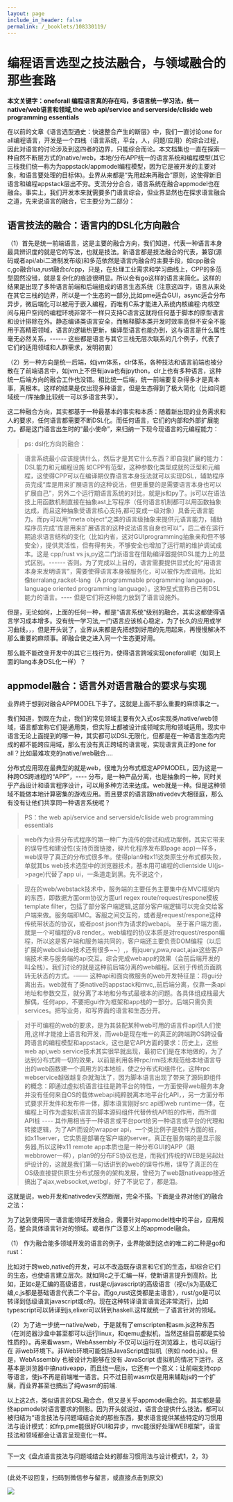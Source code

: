 ```yaml
---
layout: page
include_in_header: false
permalink: /_booklets/108330119/
---
```

编程语言选型之技法融合，与领域融合的那些套路
=====

__本文关键字：oneforall 编程语言真的存在吗，多语言统一学习法，统一native/web语言和领域,the web api/service and serverside/cliside web programming essentials__

在以前的文章《语言选型通史：快速整合产生的断层》中，我们一直讨论one for all编程语言，开发是一个四栈（语言系统，平台，人，问题/应用）的综合过程，因此对语言的讨论涉及到这四者的边界，只能综合而论。本文档集也一直在探索一种自然不断层方式的native/web，本地/分布APP统一的语言系统和编程模型(其它三栈我们统一称为为appstack/appmodel编程模型，因为它是被开发的主要对象，和语言要处理的目标体)。业界从来都是“先用起来再融合”原则，这使得新旧语言和编程appstack层出不穷。支流分分合合，语言系统在融合appmodel也在融合。事实上，我们开发本来就需要多门语言综合，但业界显然也在探求语言融合之道，先来说语言的融合，它主要分为二部分：

语言技法的融合：语言内的DSL化方向融合
-----

（1）首先是统一前端语言，这是主要的融合方向，我们知道，代表一种语言本身最具辨识度的就是它的写法，也就是技法。新语言都是技法融合的代表，兼容(源码或者api/abi二进制发布级)和多范依然是语言内融合的主要手段，如cpp融合c,go融合lua,rust融合c/cpp，只是，在处理工业需求和学习曲线上，CPP的多范型固然没错，就是复杂化的痕迹很明显。所以会有go这样的语言来简化。这样的结果是出现了多种语言前端和后端组成的语言生态系统（注意这四字，语言从来处在其它三栈的边界，所以是一个生态的一部分,比如pme适合GUI，async适合分布异步，微后端化可以被用于嵌入编程，而唯有C系才能进入系统内核编程:内核空间与用户空间的编程环境非常不一样只支持C语言这就将任何基于脚本的原型语言和设计排除在外。静态编译类语言安全，而解释脚本类开发时效率高但不安全不能用于高精密领域，语言的逻辑热更新，编译型语言也能办到，这与语言是什么属性毫无必然关系，------ 这些都是语言与其它三栈无层次联系的几个例子，代表了它们的适用领域和人群需求，发明初衷）

（2）另一种方向是统一后端，如jvm体系，clr体系，各种技法和语言前端也被分散在了前端语言中，如jvm上不但有java也有jpython，clr上也有多种语言，这种统一后端方向的融合工作也没错。相比统一后端，统一前端要复杂得多才是真本事，真根本。这样的结果是仅出现多种语言，但是生态得到了极大简化（比如问题域统一/库抽象比较统一可以多语言共享）。

这二种融合方向，其实都基于一种最基本的事实和本质：随着新出现的业务需求和人的要求，任何语言都需要不断DSL化。而任何语言，它们的内部和外部扩展能力。都是这门语言出生时的“最小使命”，来归纳一下现今现语言的元编程能力：

> ps: dsl化方向的融合：

> 语言系统最小应该提供什么，然后才是其它什么东西？即自我扩展的能力：DSL能力和元编程设施
> 如CPP有范型，这种参数化类型成就的泛型和元编程，这使得CPP可以在编译期仅靠语言本身技法就可以实现DSL，辅助程序员完成“库是用来扩展语言的这种说法，但更重要的是需要语言本身也可以扩展自己”，另外二个运行期语言系统的对比，就是js和py了。js可以在语法技上用函数机制直接在抽象ast上写程序（任何语言机制都可以用函数抽象达成，而且这种抽象受语言核心支持,都可变成一级对象）具备元语言能力。而py可以用“meta object”之类的语言级抽象来提供元语言能力，辅助程序员完成“库是用来扩展语言的这种说法语言自身也可以”，后二者在运行期追求语言结构的变化（比如内省，这对GUIprogramming抽象亲和但不够安全），提供灵活性，但有得有失，不够安全也增加了运行期的维护调试成本。这是 cpp/rust vs js,py这二门派语言在借助编译器提供DSL能力上的显式区别。------ 否则。为了完成以上目的，语言需要提供显式化的“用语言本身来发明语言”，需要使得语言本身被服务化，可以被作为库调用。比如像terralang,racket-lang（A programmable programming language，language oriented programming language）。这种显式宣称自己有DSL能力的语言。---- 但是它们将这种能力放到了语言设施外。

但是，无论如何，上面的任何一种，都是”语言系统“级别的融合，其实这都使得语言学习成本增多。没有统一学习法,一门语言应该核心稳定，为了长久的应用或学习曲线，，，但是开头说了，业界从来都是先把想到好用的先用起来，再慢慢解决不那么重要的麻烦事。即融合使之进入同一个生态更好用。

那么能不能改变开发中的其它三栈行为，使得语言跨域实现oneforall呢（如同上面的lang本身DSL化一样）？

appmodel融合：语言外对语言融合的要求与实现
-----

业界终于想到对融合APPMODEL下手了。这就是上面不那么重要的麻烦事之一。

我们知道，到现在为止，我们的常见领域主要有欠入式os实现类/native/web领域，语言都宣称它们是通用类，但实际上都被设计成领域实用和领域适用。现实中语言无论上面提到的哪一种，其实都可以DSL无限化，但都是在一种语言生态内完成的都不能跨应用域，那么有没有真正跨域的语言呢，实现语言真正的one for all？比如最难攻克的native/web融合....

分布式应用现在最典型的就是web，很难为分布式框定APPMODEL，因为这是一种跨OS跨进程的“APP”，---- 分布，是一种产品分离，也是抽象的一种，同时关乎产品设计和语言程序设计，可以用多种方法来达成。web就是一种。但是这种领域不能做本地计算密集的游戏应用。而且要求的语言跟nativedev大相径庭，那么有没有让他们共享同一种语言系统呢？

> PS：the web api/service and serverside/cliside web programming essentials

> web作为业界分布式程序的第一种广为流传的尝试和成功案例，其实它带来的误导性和建设性(支持页面链接，碎片化程序发布即page app)一样多，web误导了真正的分布式很多年。使得plan9和x11这类原生分布式都失败，单就其bs web技术选型中的浏览器技术，基本用可编程的clientside UI(js->page)代替了app ui，一条道走到黑。先不说这个，

> 现在的web/webstack技术中，服务端的主要任务主要集中在MVC框架内的东西，即数据方面orm协议方面url regex route/request/respone模板template filter，包括了部分客户端逻辑,这部分客户端逻辑可以完全交给客户端来做。服务端即MC。客服之间交互的，或者是request/respone这种传统带状态的协议，或者post json作为请求的webapi。
> 至于客户端方面，就是一个可编程的v8 render,。web编程的协议本质是对request/respon编程，所以这是客户端和服务端共同的，客户端还主要负责DOM编程（以后扩展的webcliside技术还有很多~~）,，有jquery,pwa,react,ajax这些客户端技术来与服务端的api交互。综合完成webapp的效果（会前后端开发的叫全栈）。我们讨论的就是这种前后端分离的web编程。区别于传统页面跳转无状态的方式。-—— 这种api和面向微服务的web开发特征是：将gui分离出去。web就有了类native的appstack和mvc,,前后端分离，仅靠一条api地址和参数交互，就分离了本地和分布式最根本的问题。各具体组成栈最大解偶，任何app，不要把gui作为框架和app栈的一部分。后端只需负责services。把写业务，和写界面的语言和生态分开。

>对于可编程的web的要求，是为其装配某种web可用的语言件api供人们使用,这样才能接上语言和开发，而web是现在唯一的真正的跨端跨OS跨设备跨语言的编程模型和appstack，这也是它API方面的要求：历史上，这些web api,web service技术其实很早就出现，最初它们是在本地做的，为了达到分布式跨一切的效果，以前是利用各种rpc/rmi技术规范给本地语言导出的web函数建一个调用方的本地桩，使之分布式和组件化，这种rpc webservice越做越复杂就淘汰了，因为脚本语言出现了带来了源码即组件的概念：即通过虚拟机语言往往是跨平台的特性，一方面使得web服务本身并没有任何来自OS的载体webapi纯粹脱离本地平台化API，，另一方面分布式要求开发件和发布件一体，脚本语言刚好src api即web runtime一体，在编程上可作为虚拟机语言的脚本源码组件代替传统API桩的作用，而所谓API桩 ---- 其作用相当于一种语言或平台port给另一种语言或平台的代理和转接逻辑，为了API而设的wrapper api，一个类比例子是软件方面的桩，如x11server，它实质是部署在客户端的server。真正在服务端的是显示服务器,所以这种x11 remote app本质也是一种分布GUI的APP（跟webbrower一样），plan9的分布FS协议也是，而我们传统的WEB是另起灶炉设计的，这就是我们第一句话讲到的web的误导作用，误导了真正的在OS级直接提供原生分布式服务的架构发展，曾经为了web跟nativeapp接近搞出了ajax,websocket,wetbgl，好了不说它了，都是泪。

这就是说，web开发和nativedev天然断层，完全不搭。下面是业界对他们的融合之法：

为了达到使用同一语言能领域开发融合，需要针对appmodel栈中的平台，应用规范，整合具体语言针对的领域。或者作广泛意义上的appmodel融合。

（1） 作为融合能多领域开发的语言的例子，业界能做到这点的唯二的二种是go和rust：

比如对于跨web,native的开发，可以不改造既存语言和它们的生态，却综合它们的生态，也使语言建立层次。就如同c之于汇编一样，使新语言提升到高阶。比如，正如c是汇编的高级语言，rust是c/javascript的高级语言（视c/js为高级汇编,c,js都是基础语言代表二个平台。而go,rust这类都是主语言），rust/go是可以转译到低级语言javascript或c的。现在这种转译语言语言还非常流行，比如typescript可以转译到js,elixer可以转到haskell.这样就统一了语言针对的领域。

（2）为了进一步统一native/web，于是就有了emscripten和asm.js这种东西（在浏览器沙盒中甚至都可以运行linux，和qemu虚拟机，当然这些目前都是实验性质的）。再来看wasm，WebAssembly 不仅可以运行在浏览器上，也可以运行在 非web环境下。非Web环境可能包括JavaScript虚拟机（例如 node.js）。但是，WebAssembly 也被设计为能够在没有 JavaScript 虚拟机的情况下运行。这基本是浏览器中搞nativeapp，而且绕一层js，它还有一个意义：让前端支持cpp等语言，使js不再是前端唯一语言。只不过目前wasm仅是用来辅助js的一个扩展，而业界甚至也搞出了纯wasm的前端.

以上这2点，类似语言的DSL融合合，但又是关乎appmodel融合的。其实都是最终appmodel对语言要求的侧影。因为开头就说过，语言会提供什么技法，都可以被归结为“语言技法与问题域结合处的那些东西，要求语言提供某些特定的习惯用法与设计模式：如frp,pme能很好GUI和异步，mvc能很好处理WEB框架”，语言技法和领域都会让语言呈现变化一样。

-------

下一文《盘点语言技法与问题域结合处的那些习惯用法与设计模式1，2，3》


-----


(此处不设回复，扫码到微信参与留言，或直接点击到原文)

![](/p/108330119/qrcode.png)

<!-- Markdeep: -->
<meta charset="utf-8">
<link rel="stylesheet" href="../../res/aloha.css?">

<script src="../../res/markdeep.min.js" charset="utf-8"></script>


